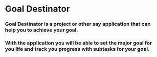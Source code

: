 # Goal Destinator
### Goal Destinator is a project or other say application that can help you to achieve your goal.

### With the application you will be able to set the major goal for you life and track you progress with subtasks for your goal.